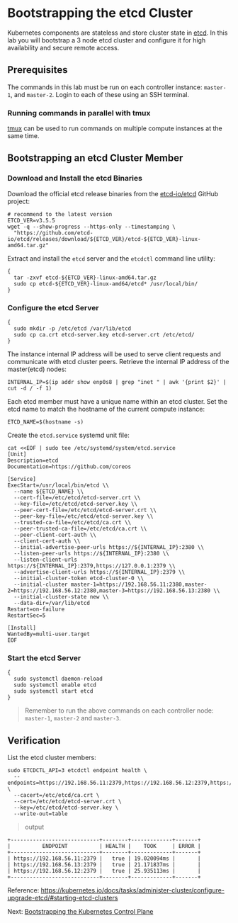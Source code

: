 # Bootstrapping the etcd Cluster

Kubernetes components are stateless and store cluster state in [etcd](https://github.com/etcd-io/etcd). In this lab you will bootstrap a 3 node etcd cluster and configure it for high availability and secure remote access.

## Prerequisites

The commands in this lab must be run on each controller instance: `master-1`, and `master-2`. Login to each of these using an SSH terminal.

### Running commands in parallel with tmux

[tmux](https://github.com/tmux/tmux/wiki) can be used to run commands on multiple compute instances at the same time.

## Bootstrapping an etcd Cluster Member

### Download and Install the etcd Binaries

Download the official etcd release binaries from the [etcd-io/etcd](https://github.com/etcd-io/etcd) GitHub project:

```
# recommend to the latest version
ETCD_VER=v3.5.5
wget -q --show-progress --https-only --timestamping \
  "https://github.com/etcd-io/etcd/releases/download/${ETCD_VER}/etcd-${ETCD_VER}-linux-amd64.tar.gz"
```

Extract and install the `etcd` server and the `etcdctl` command line utility:

```
{
  tar -zxvf etcd-${ETCD_VER}-linux-amd64.tar.gz
  sudo cp etcd-${ETCD_VER}-linux-amd64/etcd* /usr/local/bin/
}
```

### Configure the etcd Server

```
{
  sudo mkdir -p /etc/etcd /var/lib/etcd
  sudo cp ca.crt etcd-server.key etcd-server.crt /etc/etcd/
}
```

The instance internal IP address will be used to serve client requests and communicate with etcd cluster peers. Retrieve the internal IP address of the master(etcd) nodes:

```
INTERNAL_IP=$(ip addr show enp0s8 | grep "inet " | awk '{print $2}' | cut -d / -f 1)
```

Each etcd member must have a unique name within an etcd cluster. Set the etcd name to match the hostname of the current compute instance:

```
ETCD_NAME=$(hostname -s)
```

Create the `etcd.service` systemd unit file:

```
cat <<EOF | sudo tee /etc/systemd/system/etcd.service
[Unit]
Description=etcd
Documentation=https://github.com/coreos

[Service]
ExecStart=/usr/local/bin/etcd \\
  --name ${ETCD_NAME} \\
  --cert-file=/etc/etcd/etcd-server.crt \\
  --key-file=/etc/etcd/etcd-server.key \\
  --peer-cert-file=/etc/etcd/etcd-server.crt \\
  --peer-key-file=/etc/etcd/etcd-server.key \\
  --trusted-ca-file=/etc/etcd/ca.crt \\
  --peer-trusted-ca-file=/etc/etcd/ca.crt \\
  --peer-client-cert-auth \\
  --client-cert-auth \\
  --initial-advertise-peer-urls https://${INTERNAL_IP}:2380 \\
  --listen-peer-urls https://${INTERNAL_IP}:2380 \\
  --listen-client-urls https://${INTERNAL_IP}:2379,https://127.0.0.1:2379 \\
  --advertise-client-urls https://${INTERNAL_IP}:2379 \\
  --initial-cluster-token etcd-cluster-0 \\
  --initial-cluster master-1=https://192.168.56.11:2380,master-2=https://192.168.56.12:2380,master-3=https://192.168.56.13:2380 \\
  --initial-cluster-state new \\
  --data-dir=/var/lib/etcd
Restart=on-failure
RestartSec=5

[Install]
WantedBy=multi-user.target
EOF
```

### Start the etcd Server

```
{
  sudo systemctl daemon-reload
  sudo systemctl enable etcd
  sudo systemctl start etcd
}
```

> Remember to run the above commands on each controller node: `master-1`, `master-2` and `master-3`.

## Verification

List the etcd cluster members:

```
sudo ETCDCTL_API=3 etcdctl endpoint health \
  --endpoints=https://192.168.56.11:2379,https://192.168.56.12:2379,https://192.168.56.13:2379 \
  --cacert=/etc/etcd/ca.crt \
  --cert=/etc/etcd/etcd-server.crt \
  --key=/etc/etcd/etcd-server.key \
  --write-out=table
```

> output

```
+----------------------------+--------+-------------+-------+
|          ENDPOINT          | HEALTH |    TOOK     | ERROR |
+----------------------------+--------+-------------+-------+
| https://192.168.56.11:2379 |   true | 19.020094ms |       |
| https://192.168.56.13:2379 |   true | 21.171837ms |       |
| https://192.168.56.12:2379 |   true | 25.935113ms |       |
+----------------------------+--------+-------------+-------+
```

Reference: https://kubernetes.io/docs/tasks/administer-cluster/configure-upgrade-etcd/#starting-etcd-clusters

Next: [Bootstrapping the Kubernetes Control Plane](08-bootstrapping-kubernetes-controllers.md)
